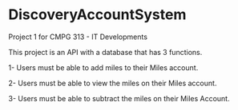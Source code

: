 # DiscoveryAccountSystem
Project 1 for CMPG 313 - IT Developments

This project is an API with a database that has 3 functions.

1- Users must be able to add miles to their Miles account.

2- Users must be able to view the miles on their Miles account.

3- Users must be able to subtract the miles on their Miles Account.

